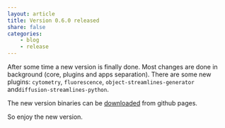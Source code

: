 ```yaml
---
layout: article
title: Version 0.6.0 released
share: false
categories:
    - blog
    - release
---
```


After some time a new version is finally done. Most changes are done in background (core, plugins and apps separation). There are some new plugins: `cytometry`, `fluorescence`, `object-streamlines-generator` and`diffusion-streamlines-python`.

The new version binaries can be [downloaded](https://github.com/GeorgievLab/CeCe/releases/tag/v0.6.0) from github pages.

So enjoy the new version.
